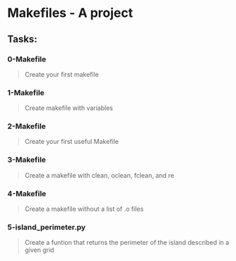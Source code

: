 # Makefiles - A project

## Tasks:

### 0-Makefile
> Create your first makefile
### 1-Makefile
> Create makefile with variables
### 2-Makefile
> Create your first useful Makefile
### 3-Makefile
> Create a makefile with clean, oclean, fclean, and re
### 4-Makefile
> Create a makefile without a list of .o files
### 5-island_perimeter.py
> Create a funtion that returns the perimeter of the island described in a given grid 
